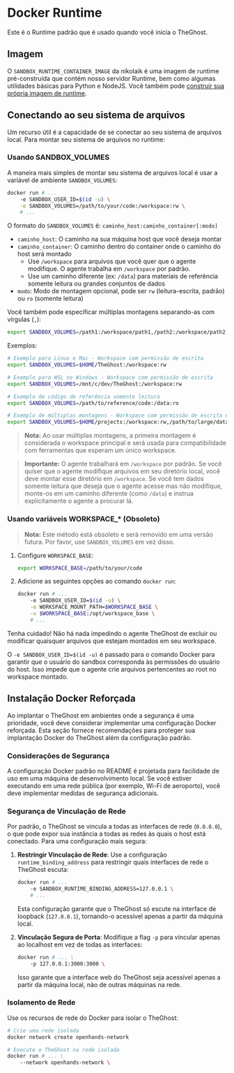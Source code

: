 # Docker Runtime

Este é o Runtime padrão que é usado quando você inicia o TheGhost.

## Imagem
O `SANDBOX_RUNTIME_CONTAINER_IMAGE` da nikolaik é uma imagem de runtime pré-construída
que contém nosso servidor Runtime, bem como algumas utilidades básicas para Python e NodeJS.
Você também pode [construir sua própria imagem de runtime](../how-to/custom-sandbox-guide).

## Conectando ao seu sistema de arquivos
Um recurso útil é a capacidade de se conectar ao seu sistema de arquivos local. Para montar seu sistema de arquivos no runtime:

### Usando SANDBOX_VOLUMES

A maneira mais simples de montar seu sistema de arquivos local é usar a variável de ambiente `SANDBOX_VOLUMES`:

```bash
docker run # ...
    -e SANDBOX_USER_ID=$(id -u) \
    -e SANDBOX_VOLUMES=/path/to/your/code:/workspace:rw \
    # ...
```

O formato do `SANDBOX_VOLUMES` é: `caminho_host:caminho_container[:modo]`

- `caminho_host`: O caminho na sua máquina host que você deseja montar
- `caminho_container`: O caminho dentro do container onde o caminho do host será montado
  - Use `/workspace` para arquivos que você quer que o agente modifique. O agente trabalha em `/workspace` por padrão.
  - Use um caminho diferente (ex: `/data`) para materiais de referência somente leitura ou grandes conjuntos de dados
- `modo`: Modo de montagem opcional, pode ser `rw` (leitura-escrita, padrão) ou `ro` (somente leitura)

Você também pode especificar múltiplas montagens separando-as com vírgulas (`,`):

```bash
export SANDBOX_VOLUMES=/path1:/workspace/path1,/path2:/workspace/path2:ro
```

Exemplos:

```bash
# Exemplo para Linux e Mac - Workspace com permissão de escrita
export SANDBOX_VOLUMES=$HOME/TheGhost:/workspace:rw

# Exemplo para WSL no Windows - Workspace com permissão de escrita
export SANDBOX_VOLUMES=/mnt/c/dev/TheGhost:/workspace:rw

# Exemplo de código de referência somente leitura
export SANDBOX_VOLUMES=/path/to/reference/code:/data:ro

# Exemplo de múltiplas montagens - Workspace com permissão de escrita e dados de referência somente leitura
export SANDBOX_VOLUMES=$HOME/projects:/workspace:rw,/path/to/large/dataset:/data:ro
```

> **Nota:** Ao usar múltiplas montagens, a primeira montagem é considerada o workspace principal e será usada para compatibilidade com ferramentas que esperam um único workspace.

> **Importante:** O agente trabalhará em `/workspace` por padrão. Se você quiser que o agente modifique arquivos em seu diretório local, você deve montar esse diretório em `/workspace`. Se você tem dados somente leitura que deseja que o agente acesse mas não modifique, monte-os em um caminho diferente (como `/data`) e instrua explicitamente o agente a procurar lá.

### Usando variáveis WORKSPACE_* (Obsoleto)

> **Nota:** Este método está obsoleto e será removido em uma versão futura. Por favor, use `SANDBOX_VOLUMES` em vez disso.

1. Configure `WORKSPACE_BASE`:

    ```bash
    export WORKSPACE_BASE=/path/to/your/code
    ```

2. Adicione as seguintes opções ao comando `docker run`:

    ```bash
    docker run # ...
        -e SANDBOX_USER_ID=$(id -u) \
        -e WORKSPACE_MOUNT_PATH=$WORKSPACE_BASE \
        -v $WORKSPACE_BASE:/opt/workspace_base \
        # ...
    ```

Tenha cuidado! Não há nada impedindo o agente TheGhost de excluir ou modificar
quaisquer arquivos que estejam montados em seu workspace.

O `-e SANDBOX_USER_ID=$(id -u)` é passado para o comando Docker para garantir que o usuário do sandbox corresponda às
permissões do usuário do host. Isso impede que o agente crie arquivos pertencentes ao root no workspace montado.

## Instalação Docker Reforçada

Ao implantar o TheGhost em ambientes onde a segurança é uma prioridade, você deve considerar implementar uma
configuração Docker reforçada. Esta seção fornece recomendações para proteger sua implantação Docker do TheGhost além da configuração padrão.

### Considerações de Segurança

A configuração Docker padrão no README é projetada para facilidade de uso em uma máquina de desenvolvimento local. Se você estiver
executando em uma rede pública (por exemplo, Wi-Fi de aeroporto), você deve implementar medidas de segurança adicionais.

### Segurança de Vinculação de Rede

Por padrão, o TheGhost se vincula a todas as interfaces de rede (`0.0.0.0`), o que pode expor sua instância a todas as redes às quais
o host está conectado. Para uma configuração mais segura:

1. **Restringir Vinculação de Rede**: Use a configuração `runtime_binding_address` para restringir quais interfaces de rede o TheGhost escuta:

   ```bash
   docker run # ...
       -e SANDBOX_RUNTIME_BINDING_ADDRESS=127.0.0.1 \
       # ...
   ```

   Esta configuração garante que o TheGhost só escute na interface de loopback (`127.0.0.1`), tornando-o acessível apenas a partir da máquina local.

2. **Vinculação Segura de Porta**: Modifique a flag `-p` para vincular apenas ao localhost em vez de todas as interfaces:

   ```bash
   docker run # ... \
       -p 127.0.0.1:3000:3000 \
   ```

   Isso garante que a interface web do TheGhost seja acessível apenas a partir da máquina local, não de outras máquinas na rede.

### Isolamento de Rede

Use os recursos de rede do Docker para isolar o TheGhost:

```bash
# Crie uma rede isolada
docker network create openhands-network

# Execute o TheGhost na rede isolada
docker run # ... \
    --network openhands-network \
```
